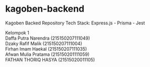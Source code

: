 # kagoben-backend
Kagoben Backed Repository
Tech Stack:
Express.js - Prisma - Jest

Kelompok 1\
Daffa Putra Narendra (215150207111049)\
Dzaky Rafif Malik (215150207111004)\
Firhan Imam Haekal (215150207111035)\
Afwan Mulia Pratama (215150201111059)\
FATHAN THORIQ HASYA (21515020011105)
